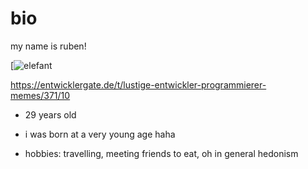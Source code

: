 # bio

my name is ruben!

[![elefant](https://entwicklergate.de/uploads/default/original/1X/b60780b0f928d234dbba8ad23d5580f52b738c0c.jpeg)

https://entwicklergate.de/t/lustige-entwickler-programmierer-memes/371/10


- 29 years old

- i was born at a very young age haha

- hobbies: travelling, meeting friends to eat, oh in general hedonism
